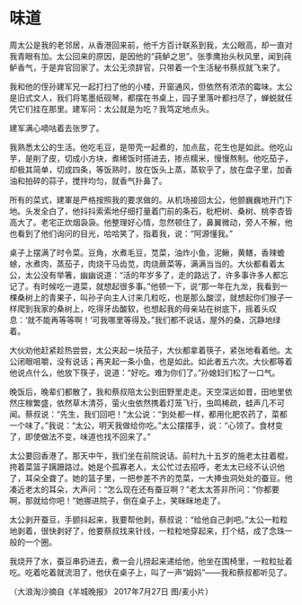 # 味道

周太公是我的老邻居，从香港回来前，他千方百计联系到我，太公眼高，却一直对我青眼有加。太公回来的原因，是因他的“莼鲈之思”。张季鹰抬头秋风里，闻到莼鲈香气，于是弃官回家了。太公无须辞官，只带着一个生活秘书蔡叔就飞来了。 

我和他的侄孙建军兄一起打扫了他的小楼，开窗通风，但依然有浓浓的霉味。太公是旧式文人，我们将笔墨纸砚琴，都摆在书桌上，园子里落叶都扫尽了，蝉蜕就任凭它们挂在那里。建军问：太公就是为吃？我笃定地点头。 

建军满心嘀咕着去张罗了。 

我熟悉太公的生活。他吃毛豆，是带壳一起煮的，加点盐，花生也是如此。他吃山芋，是削了皮，切成小方块，煮稀饭时搭进去，掺点糯米，慢慢熬制。他吃茄子，却极其简单，切成四条，等饭熟时，放在饭头上蒸，蒸软乎了，放在盘子里，加香油和拍碎的蒜子，搅拌均匀，就香气扑鼻了。 

所有的菜式，建軍是严格按照我的要求做的。从机场接回太公，他颤巍巍地开门下地。头发全白了，他抖抖索索地仔细打量着门前的条石，枇杷树、桑树、桃李杏皆高大了。老宅正炊烟袅袅。他整理好心情，忽然顿住了，鼻翼微动，旁人不解，他也看到了他们询问的目光，哈哈笑了，指着我，说：“阿源懂我。” 

桌子上摆满了时令菜。豆角，水煮毛豆，苋菜，油炸小鱼，泥鳅，黄鳝，香辣蟾蜍，水煮肉，蒸茄子，肉烧干马齿苋，肉烧蕨菜等，满满当当的。大伙都看着太公，太公没有举箸，幽幽说道：“活的年岁多了，走的路远了，许多事许多人都忘记了。有时候吃一道菜，就想起很多事。”他顿一下，说“那一年在九龙，我看到一棵桑树上的青果子，叫孙子向主人讨来几粒吃，也是那么酸涩，就想起你们猴子一样爬到我家的桑树上，吃得牙齿酸软，也想起我的母亲站在树底下，摇着头叹息：‘就不能再等等啊！’可我哪里等得及。”我们都不说话，屋外的桑，沉静地绿着。 

大伙劝他赶紧趁热尝尝，太公夹起一块茄子，大伙都拿着筷子，紧张地看着他。太公闭眼咀嚼，没有说话；再夹起一条小鱼，也是如此。如此者五六次。大伙都等着他说点什么，他放下筷子，说道：“好吃。难为你们了。”孙媳妇们松了一口气。 

晚饭后，晚辈们都散了，我和蔡叔陪太公到田野里走走。天空深远如昔，田地里依然庄稼繁盛，依然草木清芬，萤火虫依然携着灯笼飞行，虫鸣稀疏，蛙声几不可闻。蔡叔说：“先生，我们回吧！”太公说：“到处都一样，都用化肥农药了，菜都一个味了。”我说：“太公，明天我做给你吃。”太公摆摆手，说：“心领了。食材变了，即使做法不变，味道也找不回来了。” 

太公要回香港了。那天中午，我们坐在前院说话。前村九十五岁的施老太拄着棍，挎着菜篮子蹒跚路过。她是个孤寡老人，太公忙过去招呼，老太太已经不认识他了，耳朵全聋了。她的篮子里，一把参差不齐的苋菜，一大捧虫洞处处的蚕豆。他凑近老太的耳朵，大声问：“怎么现在还有蚕豆啊？”老太太答非所问：“你都要啊，那就给你吧！”她挪进院子，倒在桌子上，笑眯眯地走了。 

太公剥开蚕豆，手颤抖起来，我要帮他剥，蔡叔说：“给他自己剥吧。”太公一粒粒地剥着，很快剥好了，他要蔡叔找来针线，一粒粒地穿起来，打个结，成了念珠一般的一个圈。 

我烧开了水，蚕豆串扔进去，煮一会儿捞起来递给他，他坐在围椅里，一粒粒扯着吃。吃着吃着就流泪了，他伏在桌子上，叫了一声“姆妈”——我和蔡叔都听见了。 

（大浪淘沙摘自《羊城晚报》 2017年7月27日 图/麦小片）
